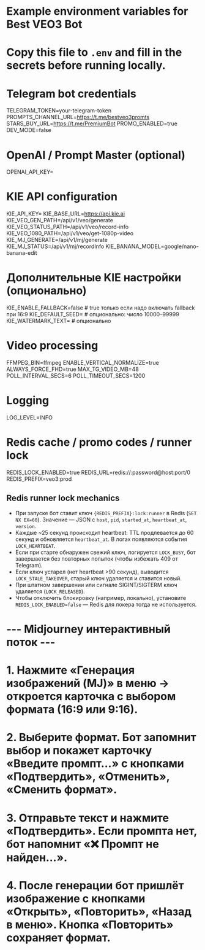 # Example environment variables for Best VEO3 Bot
# Copy this file to `.env` and fill in the secrets before running locally.

# Telegram bot credentials
TELEGRAM_TOKEN=your-telegram-token
PROMPTS_CHANNEL_URL=https://t.me/bestveo3promts
STARS_BUY_URL=https://t.me/PremiumBot
PROMO_ENABLED=true
DEV_MODE=false

# OpenAI / Prompt Master (optional)
OPENAI_API_KEY=

# KIE API configuration
KIE_API_KEY=
KIE_BASE_URL=https://api.kie.ai
KIE_VEO_GEN_PATH=/api/v1/veo/generate
KIE_VEO_STATUS_PATH=/api/v1/veo/record-info
KIE_VEO_1080_PATH=/api/v1/veo/get-1080p-video
KIE_MJ_GENERATE=/api/v1/mj/generate
KIE_MJ_STATUS=/api/v1/mj/recordInfo
KIE_BANANA_MODEL=google/nano-banana-edit

# Дополнительные KIE настройки (опционально)
KIE_ENABLE_FALLBACK=false         # true только если надо включать fallback при 16:9
KIE_DEFAULT_SEED=                 # опционально: число 10000–99999
KIE_WATERMARK_TEXT=               # опционально

# Video processing
FFMPEG_BIN=ffmpeg
ENABLE_VERTICAL_NORMALIZE=true
ALWAYS_FORCE_FHD=true
MAX_TG_VIDEO_MB=48
POLL_INTERVAL_SECS=6
POLL_TIMEOUT_SECS=1200

# Logging
LOG_LEVEL=INFO

# Redis cache / promo codes / runner lock
REDIS_LOCK_ENABLED=true
REDIS_URL=redis://:password@host:port/0
REDIS_PREFIX=veo3:prod

## Redis runner lock mechanics

* При запуске бот ставит ключ `{REDIS_PREFIX}:lock:runner` в Redis (`SET NX EX=60`). Значение — JSON с `host`, `pid`, `started_at`, `heartbeat_at`, `version`.
* Каждые ~25 секунд происходит heartbeat: TTL продлевается до 60 секунд и обновляется `heartbeat_at`. В логах появляются события `LOCK_HEARTBEAT`.
* Если при старте обнаружен свежий ключ, логируется `LOCK_BUSY`, бот завершается без повторных попыток (чтобы избежать 409 от Telegram).
* Если ключ устарел (нет heartbeat >90 секунд), выводится `LOCK_STALE_TAKEOVER`, старый ключ удаляется и ставится новый.
* При штатном завершении или сигнале SIGINT/SIGTERM ключ удаляется (`LOCK_RELEASED`).
* Чтобы отключить блокировку (например, локально), установите `REDIS_LOCK_ENABLED=false` — Redis для локера тогда не используется.

# --- Midjourney интерактивный поток ---
# 1. Нажмите «Генерация изображений (MJ)» в меню → откроется карточка с выбором формата (16:9 или 9:16).
# 2. Выберите формат. Бот запомнит выбор и покажет карточку «Введите промпт…» с кнопками «Подтвердить», «Отменить», «Сменить формат».
# 3. Отправьте текст и нажмите «Подтвердить». Если промпта нет, бот напомнит «❌ Промпт не найден…».
# 4. После генерации бот пришлёт изображение с кнопками «Открыть», «Повторить», «Назад в меню». Кнопка «Повторить» сохраняет формат.
